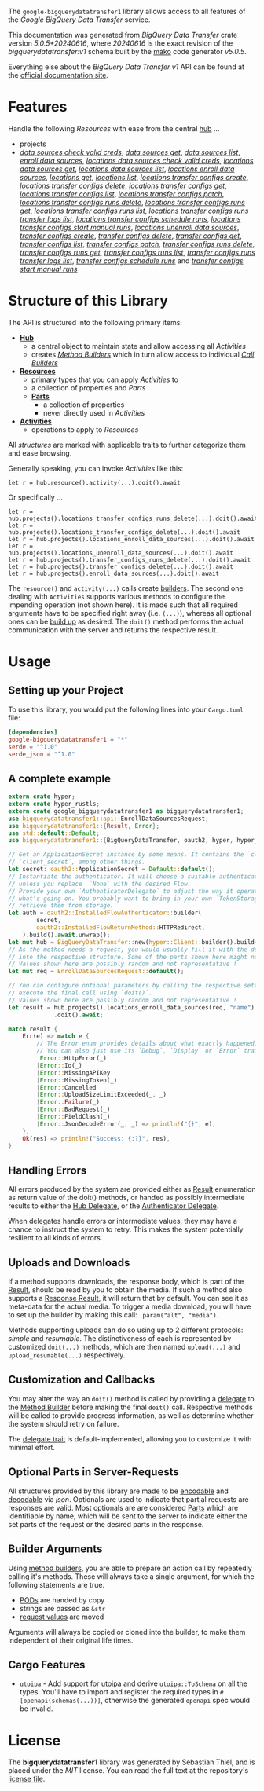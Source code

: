 <!---
DO NOT EDIT !
This file was generated automatically from 'src/generator/templates/api/README.md.mako'
DO NOT EDIT !
-->
The `google-bigquerydatatransfer1` library allows access to all features of the *Google BigQuery Data Transfer* service.

This documentation was generated from *BigQuery Data Transfer* crate version *5.0.5+20240616*, where *20240616* is the exact revision of the *bigquerydatatransfer:v1* schema built by the [mako](http://www.makotemplates.org/) code generator *v5.0.5*.

Everything else about the *BigQuery Data Transfer* *v1* API can be found at the
[official documentation site](https://cloud.google.com/bigquery-transfer/).
# Features

Handle the following *Resources* with ease from the central [hub](https://docs.rs/google-bigquerydatatransfer1/5.0.5+20240616/google_bigquerydatatransfer1/BigQueryDataTransfer) ... 

* projects
 * [*data sources check valid creds*](https://docs.rs/google-bigquerydatatransfer1/5.0.5+20240616/google_bigquerydatatransfer1/api::ProjectDataSourceCheckValidCredCall), [*data sources get*](https://docs.rs/google-bigquerydatatransfer1/5.0.5+20240616/google_bigquerydatatransfer1/api::ProjectDataSourceGetCall), [*data sources list*](https://docs.rs/google-bigquerydatatransfer1/5.0.5+20240616/google_bigquerydatatransfer1/api::ProjectDataSourceListCall), [*enroll data sources*](https://docs.rs/google-bigquerydatatransfer1/5.0.5+20240616/google_bigquerydatatransfer1/api::ProjectEnrollDataSourceCall), [*locations data sources check valid creds*](https://docs.rs/google-bigquerydatatransfer1/5.0.5+20240616/google_bigquerydatatransfer1/api::ProjectLocationDataSourceCheckValidCredCall), [*locations data sources get*](https://docs.rs/google-bigquerydatatransfer1/5.0.5+20240616/google_bigquerydatatransfer1/api::ProjectLocationDataSourceGetCall), [*locations data sources list*](https://docs.rs/google-bigquerydatatransfer1/5.0.5+20240616/google_bigquerydatatransfer1/api::ProjectLocationDataSourceListCall), [*locations enroll data sources*](https://docs.rs/google-bigquerydatatransfer1/5.0.5+20240616/google_bigquerydatatransfer1/api::ProjectLocationEnrollDataSourceCall), [*locations get*](https://docs.rs/google-bigquerydatatransfer1/5.0.5+20240616/google_bigquerydatatransfer1/api::ProjectLocationGetCall), [*locations list*](https://docs.rs/google-bigquerydatatransfer1/5.0.5+20240616/google_bigquerydatatransfer1/api::ProjectLocationListCall), [*locations transfer configs create*](https://docs.rs/google-bigquerydatatransfer1/5.0.5+20240616/google_bigquerydatatransfer1/api::ProjectLocationTransferConfigCreateCall), [*locations transfer configs delete*](https://docs.rs/google-bigquerydatatransfer1/5.0.5+20240616/google_bigquerydatatransfer1/api::ProjectLocationTransferConfigDeleteCall), [*locations transfer configs get*](https://docs.rs/google-bigquerydatatransfer1/5.0.5+20240616/google_bigquerydatatransfer1/api::ProjectLocationTransferConfigGetCall), [*locations transfer configs list*](https://docs.rs/google-bigquerydatatransfer1/5.0.5+20240616/google_bigquerydatatransfer1/api::ProjectLocationTransferConfigListCall), [*locations transfer configs patch*](https://docs.rs/google-bigquerydatatransfer1/5.0.5+20240616/google_bigquerydatatransfer1/api::ProjectLocationTransferConfigPatchCall), [*locations transfer configs runs delete*](https://docs.rs/google-bigquerydatatransfer1/5.0.5+20240616/google_bigquerydatatransfer1/api::ProjectLocationTransferConfigRunDeleteCall), [*locations transfer configs runs get*](https://docs.rs/google-bigquerydatatransfer1/5.0.5+20240616/google_bigquerydatatransfer1/api::ProjectLocationTransferConfigRunGetCall), [*locations transfer configs runs list*](https://docs.rs/google-bigquerydatatransfer1/5.0.5+20240616/google_bigquerydatatransfer1/api::ProjectLocationTransferConfigRunListCall), [*locations transfer configs runs transfer logs list*](https://docs.rs/google-bigquerydatatransfer1/5.0.5+20240616/google_bigquerydatatransfer1/api::ProjectLocationTransferConfigRunTransferLogListCall), [*locations transfer configs schedule runs*](https://docs.rs/google-bigquerydatatransfer1/5.0.5+20240616/google_bigquerydatatransfer1/api::ProjectLocationTransferConfigScheduleRunCall), [*locations transfer configs start manual runs*](https://docs.rs/google-bigquerydatatransfer1/5.0.5+20240616/google_bigquerydatatransfer1/api::ProjectLocationTransferConfigStartManualRunCall), [*locations unenroll data sources*](https://docs.rs/google-bigquerydatatransfer1/5.0.5+20240616/google_bigquerydatatransfer1/api::ProjectLocationUnenrollDataSourceCall), [*transfer configs create*](https://docs.rs/google-bigquerydatatransfer1/5.0.5+20240616/google_bigquerydatatransfer1/api::ProjectTransferConfigCreateCall), [*transfer configs delete*](https://docs.rs/google-bigquerydatatransfer1/5.0.5+20240616/google_bigquerydatatransfer1/api::ProjectTransferConfigDeleteCall), [*transfer configs get*](https://docs.rs/google-bigquerydatatransfer1/5.0.5+20240616/google_bigquerydatatransfer1/api::ProjectTransferConfigGetCall), [*transfer configs list*](https://docs.rs/google-bigquerydatatransfer1/5.0.5+20240616/google_bigquerydatatransfer1/api::ProjectTransferConfigListCall), [*transfer configs patch*](https://docs.rs/google-bigquerydatatransfer1/5.0.5+20240616/google_bigquerydatatransfer1/api::ProjectTransferConfigPatchCall), [*transfer configs runs delete*](https://docs.rs/google-bigquerydatatransfer1/5.0.5+20240616/google_bigquerydatatransfer1/api::ProjectTransferConfigRunDeleteCall), [*transfer configs runs get*](https://docs.rs/google-bigquerydatatransfer1/5.0.5+20240616/google_bigquerydatatransfer1/api::ProjectTransferConfigRunGetCall), [*transfer configs runs list*](https://docs.rs/google-bigquerydatatransfer1/5.0.5+20240616/google_bigquerydatatransfer1/api::ProjectTransferConfigRunListCall), [*transfer configs runs transfer logs list*](https://docs.rs/google-bigquerydatatransfer1/5.0.5+20240616/google_bigquerydatatransfer1/api::ProjectTransferConfigRunTransferLogListCall), [*transfer configs schedule runs*](https://docs.rs/google-bigquerydatatransfer1/5.0.5+20240616/google_bigquerydatatransfer1/api::ProjectTransferConfigScheduleRunCall) and [*transfer configs start manual runs*](https://docs.rs/google-bigquerydatatransfer1/5.0.5+20240616/google_bigquerydatatransfer1/api::ProjectTransferConfigStartManualRunCall)




# Structure of this Library

The API is structured into the following primary items:

* **[Hub](https://docs.rs/google-bigquerydatatransfer1/5.0.5+20240616/google_bigquerydatatransfer1/BigQueryDataTransfer)**
    * a central object to maintain state and allow accessing all *Activities*
    * creates [*Method Builders*](https://docs.rs/google-bigquerydatatransfer1/5.0.5+20240616/google_bigquerydatatransfer1/client::MethodsBuilder) which in turn
      allow access to individual [*Call Builders*](https://docs.rs/google-bigquerydatatransfer1/5.0.5+20240616/google_bigquerydatatransfer1/client::CallBuilder)
* **[Resources](https://docs.rs/google-bigquerydatatransfer1/5.0.5+20240616/google_bigquerydatatransfer1/client::Resource)**
    * primary types that you can apply *Activities* to
    * a collection of properties and *Parts*
    * **[Parts](https://docs.rs/google-bigquerydatatransfer1/5.0.5+20240616/google_bigquerydatatransfer1/client::Part)**
        * a collection of properties
        * never directly used in *Activities*
* **[Activities](https://docs.rs/google-bigquerydatatransfer1/5.0.5+20240616/google_bigquerydatatransfer1/client::CallBuilder)**
    * operations to apply to *Resources*

All *structures* are marked with applicable traits to further categorize them and ease browsing.

Generally speaking, you can invoke *Activities* like this:

```Rust,ignore
let r = hub.resource().activity(...).doit().await
```

Or specifically ...

```ignore
let r = hub.projects().locations_transfer_configs_runs_delete(...).doit().await
let r = hub.projects().locations_transfer_configs_delete(...).doit().await
let r = hub.projects().locations_enroll_data_sources(...).doit().await
let r = hub.projects().locations_unenroll_data_sources(...).doit().await
let r = hub.projects().transfer_configs_runs_delete(...).doit().await
let r = hub.projects().transfer_configs_delete(...).doit().await
let r = hub.projects().enroll_data_sources(...).doit().await
```

The `resource()` and `activity(...)` calls create [builders][builder-pattern]. The second one dealing with `Activities` 
supports various methods to configure the impending operation (not shown here). It is made such that all required arguments have to be 
specified right away (i.e. `(...)`), whereas all optional ones can be [build up][builder-pattern] as desired.
The `doit()` method performs the actual communication with the server and returns the respective result.

# Usage

## Setting up your Project

To use this library, you would put the following lines into your `Cargo.toml` file:

```toml
[dependencies]
google-bigquerydatatransfer1 = "*"
serde = "^1.0"
serde_json = "^1.0"
```

## A complete example

```Rust
extern crate hyper;
extern crate hyper_rustls;
extern crate google_bigquerydatatransfer1 as bigquerydatatransfer1;
use bigquerydatatransfer1::api::EnrollDataSourcesRequest;
use bigquerydatatransfer1::{Result, Error};
use std::default::Default;
use bigquerydatatransfer1::{BigQueryDataTransfer, oauth2, hyper, hyper_rustls, chrono, FieldMask};

// Get an ApplicationSecret instance by some means. It contains the `client_id` and 
// `client_secret`, among other things.
let secret: oauth2::ApplicationSecret = Default::default();
// Instantiate the authenticator. It will choose a suitable authentication flow for you, 
// unless you replace  `None` with the desired Flow.
// Provide your own `AuthenticatorDelegate` to adjust the way it operates and get feedback about 
// what's going on. You probably want to bring in your own `TokenStorage` to persist tokens and
// retrieve them from storage.
let auth = oauth2::InstalledFlowAuthenticator::builder(
        secret,
        oauth2::InstalledFlowReturnMethod::HTTPRedirect,
    ).build().await.unwrap();
let mut hub = BigQueryDataTransfer::new(hyper::Client::builder().build(hyper_rustls::HttpsConnectorBuilder::new().with_native_roots().unwrap().https_or_http().enable_http1().build()), auth);
// As the method needs a request, you would usually fill it with the desired information
// into the respective structure. Some of the parts shown here might not be applicable !
// Values shown here are possibly random and not representative !
let mut req = EnrollDataSourcesRequest::default();

// You can configure optional parameters by calling the respective setters at will, and
// execute the final call using `doit()`.
// Values shown here are possibly random and not representative !
let result = hub.projects().locations_enroll_data_sources(req, "name")
             .doit().await;

match result {
    Err(e) => match e {
        // The Error enum provides details about what exactly happened.
        // You can also just use its `Debug`, `Display` or `Error` traits
         Error::HttpError(_)
        |Error::Io(_)
        |Error::MissingAPIKey
        |Error::MissingToken(_)
        |Error::Cancelled
        |Error::UploadSizeLimitExceeded(_, _)
        |Error::Failure(_)
        |Error::BadRequest(_)
        |Error::FieldClash(_)
        |Error::JsonDecodeError(_, _) => println!("{}", e),
    },
    Ok(res) => println!("Success: {:?}", res),
}

```
## Handling Errors

All errors produced by the system are provided either as [Result](https://docs.rs/google-bigquerydatatransfer1/5.0.5+20240616/google_bigquerydatatransfer1/client::Result) enumeration as return value of
the doit() methods, or handed as possibly intermediate results to either the 
[Hub Delegate](https://docs.rs/google-bigquerydatatransfer1/5.0.5+20240616/google_bigquerydatatransfer1/client::Delegate), or the [Authenticator Delegate](https://docs.rs/yup-oauth2/*/yup_oauth2/trait.AuthenticatorDelegate.html).

When delegates handle errors or intermediate values, they may have a chance to instruct the system to retry. This 
makes the system potentially resilient to all kinds of errors.

## Uploads and Downloads
If a method supports downloads, the response body, which is part of the [Result](https://docs.rs/google-bigquerydatatransfer1/5.0.5+20240616/google_bigquerydatatransfer1/client::Result), should be
read by you to obtain the media.
If such a method also supports a [Response Result](https://docs.rs/google-bigquerydatatransfer1/5.0.5+20240616/google_bigquerydatatransfer1/client::ResponseResult), it will return that by default.
You can see it as meta-data for the actual media. To trigger a media download, you will have to set up the builder by making
this call: `.param("alt", "media")`.

Methods supporting uploads can do so using up to 2 different protocols: 
*simple* and *resumable*. The distinctiveness of each is represented by customized 
`doit(...)` methods, which are then named `upload(...)` and `upload_resumable(...)` respectively.

## Customization and Callbacks

You may alter the way an `doit()` method is called by providing a [delegate](https://docs.rs/google-bigquerydatatransfer1/5.0.5+20240616/google_bigquerydatatransfer1/client::Delegate) to the 
[Method Builder](https://docs.rs/google-bigquerydatatransfer1/5.0.5+20240616/google_bigquerydatatransfer1/client::CallBuilder) before making the final `doit()` call. 
Respective methods will be called to provide progress information, as well as determine whether the system should 
retry on failure.

The [delegate trait](https://docs.rs/google-bigquerydatatransfer1/5.0.5+20240616/google_bigquerydatatransfer1/client::Delegate) is default-implemented, allowing you to customize it with minimal effort.

## Optional Parts in Server-Requests

All structures provided by this library are made to be [encodable](https://docs.rs/google-bigquerydatatransfer1/5.0.5+20240616/google_bigquerydatatransfer1/client::RequestValue) and 
[decodable](https://docs.rs/google-bigquerydatatransfer1/5.0.5+20240616/google_bigquerydatatransfer1/client::ResponseResult) via *json*. Optionals are used to indicate that partial requests are responses 
are valid.
Most optionals are are considered [Parts](https://docs.rs/google-bigquerydatatransfer1/5.0.5+20240616/google_bigquerydatatransfer1/client::Part) which are identifiable by name, which will be sent to 
the server to indicate either the set parts of the request or the desired parts in the response.

## Builder Arguments

Using [method builders](https://docs.rs/google-bigquerydatatransfer1/5.0.5+20240616/google_bigquerydatatransfer1/client::CallBuilder), you are able to prepare an action call by repeatedly calling it's methods.
These will always take a single argument, for which the following statements are true.

* [PODs][wiki-pod] are handed by copy
* strings are passed as `&str`
* [request values](https://docs.rs/google-bigquerydatatransfer1/5.0.5+20240616/google_bigquerydatatransfer1/client::RequestValue) are moved

Arguments will always be copied or cloned into the builder, to make them independent of their original life times.

[wiki-pod]: http://en.wikipedia.org/wiki/Plain_old_data_structure
[builder-pattern]: http://en.wikipedia.org/wiki/Builder_pattern
[google-go-api]: https://github.com/google/google-api-go-client

## Cargo Features

* `utoipa` - Add support for [utoipa](https://crates.io/crates/utoipa) and derive `utoipa::ToSchema` on all
the types. You'll have to import and register the required types in `#[openapi(schemas(...))]`, otherwise the
generated `openapi` spec would be invalid.


# License
The **bigquerydatatransfer1** library was generated by Sebastian Thiel, and is placed 
under the *MIT* license.
You can read the full text at the repository's [license file][repo-license].

[repo-license]: https://github.com/Byron/google-apis-rsblob/main/LICENSE.md

